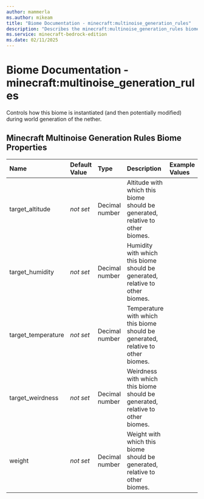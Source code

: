 ```yaml
---
author: mammerla
ms.author: mikeam
title: "Biome Documentation - minecraft:multinoise_generation_rules"
description: "Describes the minecraft:multinoise_generation_rules biome"
ms.service: minecraft-bedrock-edition
ms.date: 02/11/2025 
---
```


# Biome Documentation - minecraft:multinoise_generation_rules

Controls how this biome is instantiated (and then potentially modified) during world generation of the nether.


## Minecraft Multinoise Generation Rules Biome Properties

|Name       |Default Value |Type |Description |Example Values |
|:----------|:-------------|:----|:-----------|:------------- |
| target_altitude | *not set* | Decimal number | Altitude with which this biome should be generated, relative to other biomes. |  | 
| target_humidity | *not set* | Decimal number | Humidity with which this biome should be generated, relative to other biomes. |  | 
| target_temperature | *not set* | Decimal number | Temperature with which this biome should be generated, relative to other biomes. |  | 
| target_weirdness | *not set* | Decimal number | Weirdness with which this biome should be generated, relative to other biomes. |  | 
| weight | *not set* | Decimal number | Weight with which this biome should be generated, relative to other biomes. |  | 